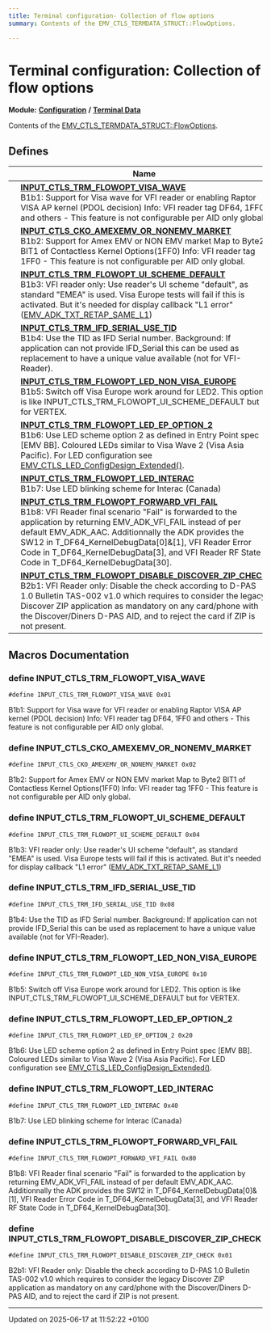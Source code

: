 ```yaml
---
title: Terminal configuration- Collection of flow options
summary: Contents of the EMV_CTLS_TERMDATA_STRUCT::FlowOptions. 

---
```


# Terminal configuration: Collection of flow options

**Module:** **[Configuration](group___a_d_k___c_o_n_f_i_g_u_r_a_t_i_o_n.md)** **/** **[Terminal Data](group___d_e_f___c_o_n_f___t_e_r_m.md)**

Contents of the [EMV_CTLS_TERMDATA_STRUCT::FlowOptions](struct_e_m_v___c_t_l_s___t_e_r_m_d_a_t_a___s_t_r_u_c_t.md#variable-flowoptions). 

## Defines

|                | Name           |
| -------------- | -------------- |
|  | **[INPUT_CTLS_TRM_FLOWOPT_VISA_WAVE](group___t_e_r_m___f_l_o_w___o_p_t_i_o_n_s.md#define-input-ctls-trm-flowopt-visa-wave)** <br>B1b1: Support for Visa wave    for VFI reader or enabling Raptor VISA AP kernel (PDOL decision)    Info: VFI reader tag DF64, 1FF0 and others - This feature is not configurable per AID only global.  |
|  | **[INPUT_CTLS_CKO_AMEXEMV_OR_NONEMV_MARKET](group___t_e_r_m___f_l_o_w___o_p_t_i_o_n_s.md#define-input-ctls-cko-amexemv-or-nonemv-market)** <br>B1b2: Support for Amex EMV or NON EMV market    Map to Byte2 BIT1 of Contactless Kernel Options(1FF0)    Info: VFI reader tag 1FF0 - This feature is not configurable per AID only global.  |
|  | **[INPUT_CTLS_TRM_FLOWOPT_UI_SCHEME_DEFAULT](group___t_e_r_m___f_l_o_w___o_p_t_i_o_n_s.md#define-input-ctls-trm-flowopt-ui-scheme-default)** <br>B1b3: VFI reader only: Use reader's UI scheme "default", as standard "EMEA" is used.    Visa Europe tests will fail if this is activated. But it's needed for display callback "L1 error" ([EMV_ADK_TXT_RETAP_SAME_L1]())  |
|  | **[INPUT_CTLS_TRM_IFD_SERIAL_USE_TID](group___t_e_r_m___f_l_o_w___o_p_t_i_o_n_s.md#define-input-ctls-trm-ifd-serial-use-tid)** <br>B1b4: Use the TID as IFD Serial number. Background: If application can not provide IFD_Serial this can be used as replacement to have a unique value available (not for VFI-Reader).  |
|  | **[INPUT_CTLS_TRM_FLOWOPT_LED_NON_VISA_EUROPE](group___t_e_r_m___f_l_o_w___o_p_t_i_o_n_s.md#define-input-ctls-trm-flowopt-led-non-visa-europe)** <br>B1b5: Switch off Visa Europe work around for LED2. This option is like INPUT_CTLS_TRM_FLOWOPT_UI_SCHEME_DEFAULT but for VERTEX.  |
|  | **[INPUT_CTLS_TRM_FLOWOPT_LED_EP_OPTION_2](group___t_e_r_m___f_l_o_w___o_p_t_i_o_n_s.md#define-input-ctls-trm-flowopt-led-ep-option-2)** <br>B1b6: Use LED scheme option 2 as defined in Entry Point spec [EMV BB]. Coloured LEDs similar to Visa Wave 2 (Visa Asia Pacific). For LED configuration see [EMV_CTLS_LED_ConfigDesign_Extended()]().  |
|  | **[INPUT_CTLS_TRM_FLOWOPT_LED_INTERAC](group___t_e_r_m___f_l_o_w___o_p_t_i_o_n_s.md#define-input-ctls-trm-flowopt-led-interac)** <br>B1b7: Use LED blinking scheme for Interac (Canada)  |
|  | **[INPUT_CTLS_TRM_FLOWOPT_FORWARD_VFI_FAIL](group___t_e_r_m___f_l_o_w___o_p_t_i_o_n_s.md#define-input-ctls-trm-flowopt-forward-vfi-fail)** <br>B1b8: VFI Reader final scenario "Fail" is forwarded to the application by returning EMV_ADK_VFI_FAIL instead of per default EMV_ADK_AAC. Additionnally the ADK provides the SW12 in T_DF64_KernelDebugData[0]&[1], VFI Reader Error Code in T_DF64_KernelDebugData[3], and VFI Reader RF State Code in T_DF64_KernelDebugData[30].  |
|  | **[INPUT_CTLS_TRM_FLOWOPT_DISABLE_DISCOVER_ZIP_CHECK](group___t_e_r_m___f_l_o_w___o_p_t_i_o_n_s.md#define-input-ctls-trm-flowopt-disable-discover-zip-check)** <br>B2b1: VFI Reader only: Disable the check according to D-PAS 1.0 Bulletin TAS-002 v1.0 which requires to consider the legacy Discover ZIP application as mandatory on any card/phone with the Discover/Diners D-PAS AID, and to reject the card if ZIP is not present.  |




## Macros Documentation

### define INPUT_CTLS_TRM_FLOWOPT_VISA_WAVE

```
#define INPUT_CTLS_TRM_FLOWOPT_VISA_WAVE 0x01
```

B1b1: Support for Visa wave    for VFI reader or enabling Raptor VISA AP kernel (PDOL decision)    Info: VFI reader tag DF64, 1FF0 and others - This feature is not configurable per AID only global. 

### define INPUT_CTLS_CKO_AMEXEMV_OR_NONEMV_MARKET

```
#define INPUT_CTLS_CKO_AMEXEMV_OR_NONEMV_MARKET 0x02
```

B1b2: Support for Amex EMV or NON EMV market    Map to Byte2 BIT1 of Contactless Kernel Options(1FF0)    Info: VFI reader tag 1FF0 - This feature is not configurable per AID only global. 

### define INPUT_CTLS_TRM_FLOWOPT_UI_SCHEME_DEFAULT

```
#define INPUT_CTLS_TRM_FLOWOPT_UI_SCHEME_DEFAULT 0x04
```

B1b3: VFI reader only: Use reader's UI scheme "default", as standard "EMEA" is used.    Visa Europe tests will fail if this is activated. But it's needed for display callback "L1 error" ([EMV_ADK_TXT_RETAP_SAME_L1]()) 

### define INPUT_CTLS_TRM_IFD_SERIAL_USE_TID

```
#define INPUT_CTLS_TRM_IFD_SERIAL_USE_TID 0x08
```

B1b4: Use the TID as IFD Serial number. Background: If application can not provide IFD_Serial this can be used as replacement to have a unique value available (not for VFI-Reader). 

### define INPUT_CTLS_TRM_FLOWOPT_LED_NON_VISA_EUROPE

```
#define INPUT_CTLS_TRM_FLOWOPT_LED_NON_VISA_EUROPE 0x10
```

B1b5: Switch off Visa Europe work around for LED2. This option is like INPUT_CTLS_TRM_FLOWOPT_UI_SCHEME_DEFAULT but for VERTEX. 

### define INPUT_CTLS_TRM_FLOWOPT_LED_EP_OPTION_2

```
#define INPUT_CTLS_TRM_FLOWOPT_LED_EP_OPTION_2 0x20
```

B1b6: Use LED scheme option 2 as defined in Entry Point spec [EMV BB]. Coloured LEDs similar to Visa Wave 2 (Visa Asia Pacific). For LED configuration see [EMV_CTLS_LED_ConfigDesign_Extended()](). 

### define INPUT_CTLS_TRM_FLOWOPT_LED_INTERAC

```
#define INPUT_CTLS_TRM_FLOWOPT_LED_INTERAC 0x40
```

B1b7: Use LED blinking scheme for Interac (Canada) 

### define INPUT_CTLS_TRM_FLOWOPT_FORWARD_VFI_FAIL

```
#define INPUT_CTLS_TRM_FLOWOPT_FORWARD_VFI_FAIL 0x80
```

B1b8: VFI Reader final scenario "Fail" is forwarded to the application by returning EMV_ADK_VFI_FAIL instead of per default EMV_ADK_AAC. Additionnally the ADK provides the SW12 in T_DF64_KernelDebugData[0]&[1], VFI Reader Error Code in T_DF64_KernelDebugData[3], and VFI Reader RF State Code in T_DF64_KernelDebugData[30]. 

### define INPUT_CTLS_TRM_FLOWOPT_DISABLE_DISCOVER_ZIP_CHECK

```
#define INPUT_CTLS_TRM_FLOWOPT_DISABLE_DISCOVER_ZIP_CHECK 0x01
```

B2b1: VFI Reader only: Disable the check according to D-PAS 1.0 Bulletin TAS-002 v1.0 which requires to consider the legacy Discover ZIP application as mandatory on any card/phone with the Discover/Diners D-PAS AID, and to reject the card if ZIP is not present. 



-------------------------------

Updated on 2025-06-17 at 11:52:22 +0100